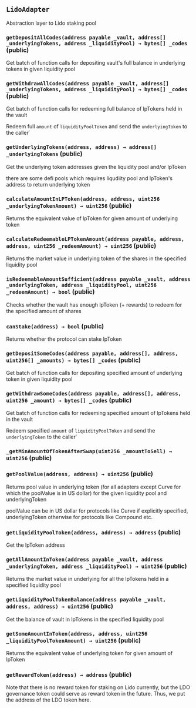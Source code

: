 ## `LidoAdapter`



Abstraction layer to Lido staking pool


### `getDepositAllCodes(address payable _vault, address[] _underlyingTokens, address _liquidityPool) → bytes[] _codes` (public)



Get batch of function calls for depositing vault's full balance in underlying tokens in given liquidity pool


### `getWithdrawAllCodes(address payable _vault, address[] _underlyingTokens, address _liquidityPool) → bytes[] _codes` (public)

Get batch of function calls for redeeming full balance of lpTokens held in the vault


Redeem full `amount` of `liquidityPoolToken` and send the `underlyingToken` to the caller`


### `getUnderlyingTokens(address, address) → address[] _underlyingTokens` (public)

Get the underlying token addresses given the liquidity pool and/or lpToken


there are some defi pools which requires liqudiity pool and lpToken's address to return underlying token


### `calculateAmountInLPToken(address, address, uint256 _underlyingTokenAmount) → uint256` (public)



Returns the equivalent value of lpToken for given amount of underlying token


### `calculateRedeemableLPTokenAmount(address payable, address, address, uint256 _redeemAmount) → uint256` (public)



Returns the market value in underlying token of the shares in the specified liquidity pool


### `isRedeemableAmountSufficient(address payable _vault, address _underlyingToken, address _liquidityPool, uint256 _redeemAmount) → bool` (public)

Checks whether the vault has enough lpToken (+ rewards) to redeem for the specified amount of shares




### `canStake(address) → bool` (public)

Returns whether the protocol can stake lpToken




### `getDepositSomeCodes(address payable, address[], address, uint256[] _amounts) → bytes[] _codes` (public)



Get batch of function calls for depositing specified amount of underlying token in given liquidity pool


### `getWithdrawSomeCodes(address payable, address[], address, uint256 _amount) → bytes[] _codes` (public)

Get batch of function calls for redeeming specified amount of lpTokens held in the vault


Redeem specified `amount` of `liquidityPoolToken` and send the `underlyingToken` to the caller`


### `_getMinAmountOfTokenAfterSwap(uint256 _amountToSell) → uint256` (public)





### `getPoolValue(address, address) → uint256` (public)

Returns pool value in underlying token (for all adapters except Curve for which the poolValue is
in US dollar) for the given liquidity pool and underlyingToken


poolValue can be in US dollar for protocols like Curve if explicitly specified, underlyingToken otherwise
for protocols like Compound etc.


### `getLiquidityPoolToken(address, address) → address` (public)

Get the lpToken address




### `getAllAmountInToken(address payable _vault, address _underlyingToken, address _liquidityPool) → uint256` (public)



Returns the market value in underlying for all the lpTokens held in a specified liquidity pool


### `getLiquidityPoolTokenBalance(address payable _vault, address, address) → uint256` (public)

Get the balance of vault in lpTokens in the specified liquidity pool




### `getSomeAmountInToken(address, address, uint256 _liquidityPoolTokenAmount) → uint256` (public)

Returns the equivalent value of underlying token for given amount of lpToken




### `getRewardToken(address) → address` (public)

Note that there is no reward token for staking on Lido currently, 
but the LDO governance token could serve as reward token in the future. 
Thus, we put the address of the LDO token here. 





